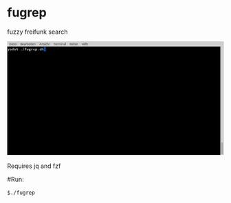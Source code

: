 # fugrep
fuzzy freifunk search

![Screencast](use.gif)

Requires jq and fzf

#Run:

```bash
$./fugrep
```
